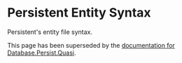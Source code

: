 # Persistent Entity Syntax

Persistent's entity file syntax.

This page has been superseded by the [documentation for
Database.Persist.Quasi](http://hackage.haskell.org/package/persistent/docs/Database-Persist-Quasi.html).
